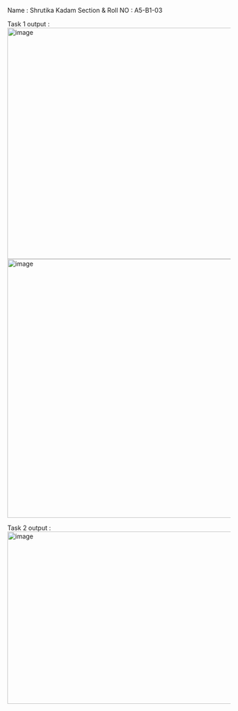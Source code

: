 Name : Shrutika Kadam
Section & Roll NO : A5-B1-03

Task 1 output : 
<img width="790" height="521" alt="image" src="https://github.com/user-attachments/assets/145b61c3-8a83-464e-8a98-3a2aa1868861" />
<img width="1078" height="583" alt="image" src="https://github.com/user-attachments/assets/95d7468f-361e-491a-b261-5c17d40af92b" />

Task 2 output : 
<img width="646" height="388" alt="image" src="https://github.com/user-attachments/assets/f0f4cba1-add4-453e-9f9d-91c87a5d5e3e" />

